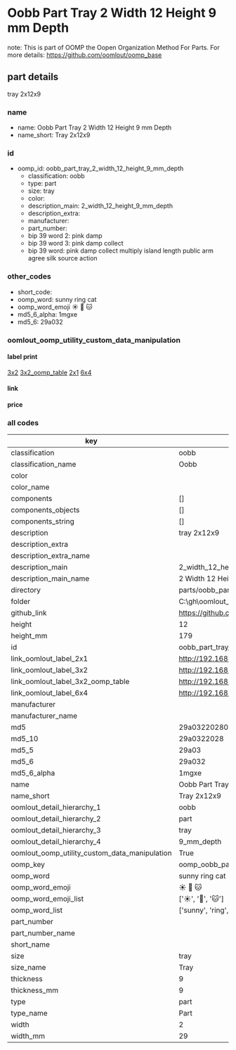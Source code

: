 # Oobb Part Tray 2 Width 12 Height 9 mm Depth  

note: This is part of OOMP the Oopen Organization Method For Parts. For more details: https://github.com/oomlout/oomp_base

##  part details
  



tray 2x12x9



### name
* name: Oobb Part Tray 2 Width 12 Height 9 mm Depth
* name_short: Tray 2x12x9 
### id
* oomp_id: oobb_part_tray_2_width_12_height_9_mm_depth
  * classification: oobb
  * type: part
  * size: tray
  * color: 
  * description_main: 2_width_12_height_9_mm_depth
  * description_extra: 
  * manufacturer: 
  * part_number: 
  * bip 39 word 2: pink damp
  * bip 39 word 3: pink damp collect
  * bip 39 word: pink damp collect multiply island length public arm agree silk source action

### other_codes
* short_code: 
* oomp_word: sunny ring cat
* oomp_word_emoji :sunny: :ring: :cat:
* md5_6_alpha: 1mgxe
* md5_6: 29a032






### oomlout_oomp_utility_custom_data_manipulation
#### label print
[3x2](http://192.168.1.245:1112/?label=oomp%201mgxe)
[3x2_oomp_table](http://192.168.1.108:1112/?label=oomp%201mgxe)
[2x1](http://192.168.1.242:1112/?label=oomp%201mgxe)
[6x4](http://192.168.1.55:1112/?label=oomp%201mgxe)    

#### link

                              

#### price







### all codes 
| key | value |  
| --- | --- |  
| classification | oobb |  
| classification_name | Oobb |  
| color |  |  
| color_name |  |  
| components | [] |  
| components_objects | [] |  
| components_string | [] |  
| description | tray 2x12x9 |  
| description_extra |  |  
| description_extra_name |  |  
| description_main | 2_width_12_height_9_mm_depth |  
| description_main_name | 2 Width 12 Height 9 mm Depth |  
| directory | parts/oobb_part_tray_2_width_12_height_9_mm_depth |  
| folder | C:\gh\oomlout_oobb_version_4_generated_parts\things\oobb_part_tray_2_width_12_height_9_mm_depth |  
| github_link | https://github.com/oomlout/oomlout_oomp_part_src/tree/main/parts/oobb_part_tray_2_width_12_height_9_mm_depth |  
| height | 12 |  
| height_mm | 179 |  
| id | oobb_part_tray_2_width_12_height_9_mm_depth |  
| link_oomlout_label_2x1 | http://192.168.1.242:1112/?label=oomp%201mgxe |  
| link_oomlout_label_3x2 | http://192.168.1.245:1112/?label=oomp%201mgxe |  
| link_oomlout_label_3x2_oomp_table | http://192.168.1.108:1112/?label=oomp%201mgxe |  
| link_oomlout_label_6x4 | http://192.168.1.55:1112/?label=oomp%201mgxe |  
| manufacturer |  |  
| manufacturer_name |  |  
| md5 | 29a03220280bb5a2003b39165b0dcd28 |  
| md5_10 | 29a0322028 |  
| md5_5 | 29a03 |  
| md5_6 | 29a032 |  
| md5_6_alpha | 1mgxe |  
| name | Oobb Part Tray 2 Width 12 Height 9 mm Depth |  
| name_short | Tray 2x12x9  |  
| oomlout_detail_hierarchy_1 | oobb |  
| oomlout_detail_hierarchy_2 | part |  
| oomlout_detail_hierarchy_3 | tray |  
| oomlout_detail_hierarchy_4 | 9_mm_depth |  
| oomlout_oomp_utility_custom_data_manipulation | True |  
| oomp_key | oomp_oobb_part_tray_2_width_12_height_9_mm_depth |  
| oomp_word | sunny ring cat |  
| oomp_word_emoji | :sunny: :ring: :cat: |  
| oomp_word_emoji_list | [':sunny:', ':ring:', ':cat:'] |  
| oomp_word_list | ['sunny', 'ring', 'cat'] |  
| part_number |  |  
| part_number_name |  |  
| short_name |  |  
| size | tray |  
| size_name | Tray |  
| thickness | 9 |  
| thickness_mm | 9 |  
| type | part |  
| type_name | Part |  
| width | 2 |  
| width_mm | 29 |  
